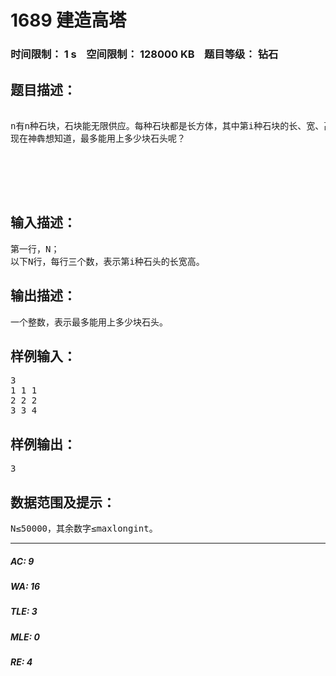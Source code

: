 # 1689 建造高塔   
### 时间限制： 1 s&nbsp;&nbsp;&nbsp;&nbsp;空间限制： 128000 KB&nbsp;&nbsp;&nbsp;&nbsp;题目等级： 钻石  
## 题目描述：  

<pre>

n有n种石块，石块能无限供应。每种石块都是长方体，其中第i种石块的长、宽、高分别为li、wi、hi。石块可以旋转，使得其中两维成为长度和宽度，第三维成为高度。如果要把一个石块放在另一个石块上面，必须保证上面石块的长和宽都分别严格小于下面石块的长和宽。这意味着，即使两块长宽相同的石块也不能堆砌起来。
现在神犇想知道，最多能用上多少块石头呢？  
   
  

 

</pre>
  
  
## 输入描述：  

<pre>
第一行，N；   
以下N行，每行三个数，表示第i种石头的长宽高。
</pre>
  
  
## 输出描述：  

<pre>
一个整数，表示最多能用上多少块石头。
</pre>
  
  
## 样例输入：  

<pre>
3
1 1 1
2 2 2
3 3 4
</pre>
  
  
## 样例输出：  

<pre>
3
</pre>
  
  
## 数据范围及提示：  

<pre>
N≤50000，其余数字≤maxlongint。
</pre>
  
  
***  

##### AC: 9  
##### WA: 16  
##### TLE: 3  
##### MLE: 0  
##### RE: 4  

